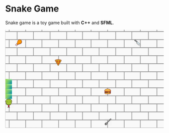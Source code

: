 # Snake Game
Snake game is a toy game built with **C++** and **SFML**. 

![Snake game screen shot](https://github.com/Yuhui19/Snake_Game/blob/master/intro.png)
